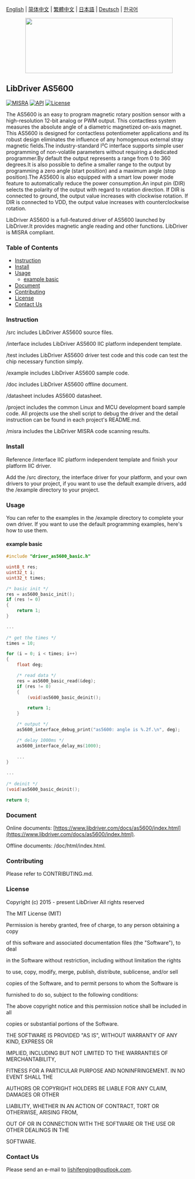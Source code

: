 [English](/README.md) | [ 简体中文](/README_zh-Hans.md) | [繁體中文](/README_zh-Hant.md) | [日本語](/README_ja.md) | [Deutsch](/README_de.md) | [한국어](/README_ko.md)

<div align=center>
<img src="/doc/image/logo.svg" width="400" height="150"/>
</div>

## LibDriver AS5600

[![MISRA](https://img.shields.io/badge/misra-compliant-brightgreen.svg)](/misra/README.md) [![API](https://img.shields.io/badge/api-reference-blue.svg)](https://www.libdriver.com/docs/as5600/index.html) [![License](https://img.shields.io/badge/license-MIT-brightgreen.svg)](/LICENSE)

The AS5600 is an easy to program magnetic rotary position sensor with a high-resolution 12-bit analog or PWM output. This contactless system measures the absolute angle of a diametric magnetized on-axis magnet. This AS5600 is designed for contactless potentiometer applications and its robust design eliminates the influence of any homogenous external stray magnetic fields.The industry-standard I²C interface supports simple user programming of non-volatile parameters without requiring a dedicated programmer.By default the output represents a range from 0 to 360 degrees.It is also possible to define a smaller range to the output by programming a zero angle (start position) and a maximum angle (stop position).The AS5600 is also equipped with a smart low power mode feature to automatically reduce the power consumption.An input pin (DIR) selects the polarity of the output with regard to rotation direction. If DIR is connected to ground, the output value increases with clockwise rotation. If DIR is connected to VDD, the output value increases with counterclockwise rotation.

LibDriver AS5600 is a full-featured driver of AS5600 launched by LibDriver.It provides magnetic angle reading and other functions. LibDriver is MISRA compliant.

### Table of Contents

  - [Instruction](#Instruction)
  - [Install](#Install)
  - [Usage](#Usage)
    - [example basic](#example-basic)
  - [Document](#Document)
  - [Contributing](#Contributing)
  - [License](#License)
  - [Contact Us](#Contact-Us)

### Instruction

/src includes LibDriver AS5600 source files.

/interface includes LibDriver AS5600 IIC platform independent template.

/test includes LibDriver AS5600 driver test code and this code can test the chip necessary function simply.

/example includes LibDriver AS5600 sample code.

/doc includes LibDriver AS5600 offline document.

/datasheet includes AS5600 datasheet.

/project includes the common Linux and MCU development board sample code. All projects use the shell script to debug the driver and the detail instruction can be found in each project's README.md.

/misra includes the LibDriver MISRA code scanning results.

### Install

Reference /interface IIC platform independent template and finish your platform IIC driver.

Add the /src directory, the interface driver for your platform, and your own drivers to your project, if you want to use the default example drivers, add the /example directory to your project.

### Usage

You can refer to the examples in the /example directory to complete your own driver. If you want to use the default programming examples, here's how to use them.

#### example basic

```C
#include "driver_as5600_basic.h"

uint8_t res;
uint32_t i;
uint32_t times;

/* basic init */
res = as5600_basic_init();
if (res != 0)
{
    return 1;
}

...
    
/* get the times */
times = 10;

for (i = 0; i < times; i++)
{
    float deg;

    /* read data */
    res = as5600_basic_read(&deg);
    if (res != 0)
    {
        (void)as5600_basic_deinit();

        return 1;
    }

    /* output */
    as5600_interface_debug_print("as5600: angle is %.2f.\n", deg);

    /* delay 1000ms */
    as5600_interface_delay_ms(1000);
    
    ...
}

...
    
/* deinit */
(void)as5600_basic_deinit();

return 0;
```

### Document

Online documents: [https://www.libdriver.com/docs/as5600/index.html](https://www.libdriver.com/docs/as5600/index.html).

Offline documents: /doc/html/index.html.

### Contributing

Please refer to CONTRIBUTING.md.

### License

Copyright (c) 2015 - present LibDriver All rights reserved



The MIT License (MIT) 



Permission is hereby granted, free of charge, to any person obtaining a copy

of this software and associated documentation files (the "Software"), to deal

in the Software without restriction, including without limitation the rights

to use, copy, modify, merge, publish, distribute, sublicense, and/or sell

copies of the Software, and to permit persons to whom the Software is

furnished to do so, subject to the following conditions: 



The above copyright notice and this permission notice shall be included in all

copies or substantial portions of the Software. 



THE SOFTWARE IS PROVIDED "AS IS", WITHOUT WARRANTY OF ANY KIND, EXPRESS OR

IMPLIED, INCLUDING BUT NOT LIMITED TO THE WARRANTIES OF MERCHANTABILITY,

FITNESS FOR A PARTICULAR PURPOSE AND NONINFRINGEMENT. IN NO EVENT SHALL THE

AUTHORS OR COPYRIGHT HOLDERS BE LIABLE FOR ANY CLAIM, DAMAGES OR OTHER

LIABILITY, WHETHER IN AN ACTION OF CONTRACT, TORT OR OTHERWISE, ARISING FROM,

OUT OF OR IN CONNECTION WITH THE SOFTWARE OR THE USE OR OTHER DEALINGS IN THE

SOFTWARE. 

### Contact Us

Please send an e-mail to lishifenging@outlook.com.